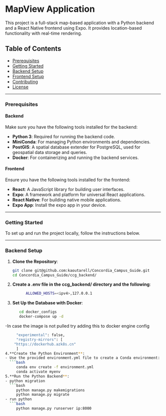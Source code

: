 # MapView Application

This project is a full-stack map-based application with a Python backend and a React Native frontend using Expo. It provides location-based functionality with real-time rendering.

## Table of Contents
- [Prerequisites](#prerequisites)
- [Getting Started](#getting-started)
- [Backend Setup](#backend-setup)
- [Frontend Setup](#frontend-setup)
- [Contributing](#contributing)
- [License](#license)

---

### Prerequisites

#### Backend
Make sure you have the following tools installed for the backend:
- **Python 3**: Required for running the backend code.
- **MiniConda**: For managing Python environments and dependencies.
- **PostGIS**: A spatial database extender for PostgreSQL, used for geospatial data storage and queries.
- **Docker**: For containerizing and running the backend services.

#### Frontend
Ensure you have the following tools installed for the frontend:
- **React**: A JavaScript library for building user interfaces.
- **Expo**: A framework and platform for universal React applications.
- **React Native**: For building native mobile applications.
- **Expo App**: Install the expo app in your device.

---

### Getting Started

To set up and run the project locally, follow the instructions below.

---

### Backend Setup

1. **Clone the Repository**:
   ```bash
   git clone git@github.com:kaoutarell/Concordia_Campus_Guide.git
   cd Concordia_Campus_Guide/ccg_backend/
   
2. **Create a .env file in the ccg_backend/ directory and the following**:    
   ```bash
         ALLOWED_HOSTS=<ipv4>,127.0.0.1

3. **Set Up the Database with Docker**:
   ```bash
      cd docker_configs
      docker-compose up -d
-In case the image is not pulled try adding this to docker engine config
   ```bash
        "experimental": false,
        "registry-mirrors": [
       "https://dockerhub.azk8s.cn"
        ]   
4.**Create the Python Environment**:
   - Use the provided environment.yml file to create a Conda environment:
     ```bash
        conda env create -f environment.yml
        conda activate myenv
5.**Run the Python Backend**:
   - python migration
     ```bash
        python manage.py makemigrations
        python manage.py migrate
   - run python
     ```bash
        python manage.py runserver ip:8000
        
